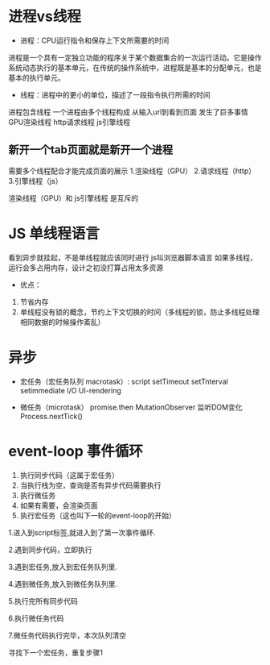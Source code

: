 # 进程vs线程

- 进程：CPU运行指令和保存上下文所需要的时间

进程是一个具有一定独立功能的程序关于某个数据集合的一次运行活动。它是操作系统动态执行的基本单元，在传统的操作系统中，进程既是基本的分配单元，也是基本的执行单元。


- 线程：进程中的更小的单位，描述了一段指令执行所需的时间

进程包含线程 一个进程由多个线程构成 从输入url到看到页面 发生了巨多事情 
GPU渲染线程
http请求线程
js引擎线程

## 新开一个tab页面就是新开一个进程
需要多个线程配合才能完成页面的展示
1.渲染线程（GPU）
2.请求线程（http）
3.引擎线程（js）

渲染线程（GPU）和 js引擎线程 是互斥的


# JS 单线程语言
看到异步就挂起，不是单线程就应该同时进行
js叫浏览器脚本语言
如果多线程，运行会多占用内存，设计之初没打算占用太多资源

- 优点：
1. 节省内存
2. 单线程没有锁的概念，节约上下文切换的时间（多线程的锁，防止多线程处理相同数据的时候操作紊乱）


# 异步
- 宏任务（宏任务队列 macrotask）:
script
setTimeout
setTnterval
setimmediate
I/O
UI-rendering

- 微任务（microtask）
promise.then
MutationObserver 监听DOM变化
Process.nextTick()


# event-loop 事件循环
1. 执行同步代码（这属于宏任务）
2. 当执行栈为空，查询是否有异步代码需要执行
3. 执行微任务
4. 如果有需要，会渲染页面
5. 执行宏任务（这也叫下一轮的event-loop的开始）


1.进入到script标签,就进入到了第一次事件循环.


2.遇到同步代码，立即执行


3.遇到宏任务,放入到宏任务队列里.


4.遇到微任务,放入到微任务队列里.


5.执行完所有同步代码


6.执行微任务代码


7.微任务代码执行完毕，本次队列清空


寻找下一个宏任务，重复步骤1
